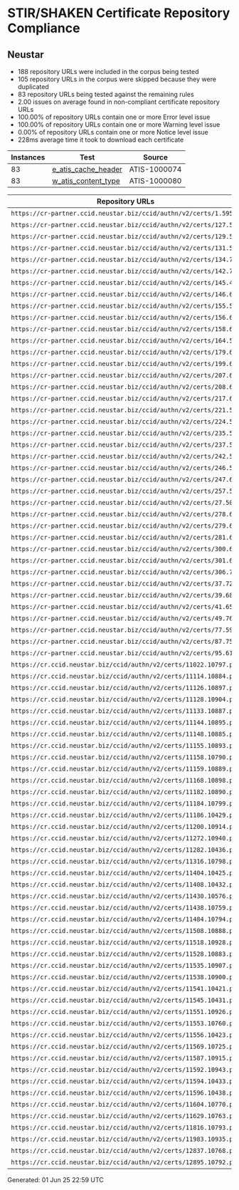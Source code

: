 # STIR/SHAKEN Certificate Repository Compliance

## Neustar

- 188 repository URLs were included in the corpus being tested
- 105 repository URLs in the corpus were skipped because they were duplicated
- 83 repository URLs being tested against the remaining rules
- 2.00 issues on average found in non-compliant certificate repository URLs
- 100.00% of repository URLs contain one or more Error level issue
- 100.00% of repository URLs contain one or more Warning level issue
- 0.00% of repository URLs contain one or more Notice level issue
- 228ms average time it took to download each certificate

| Instances | Test | Source |
|-----------|------|--------|
| 83 | [e_atis_cache_header](ISSUES/e_atis_cache_header/README.md) | ATIS-1000074 |
| 83 | [w_atis_content_type](ISSUES/w_atis_content_type/README.md) | ATIS-1000080 |

| Repository URLs | Not After |  Problems | Link |
|-----------------|-----------|-----------|------|
| `https://cr-partner.ccid.neustar.biz/ccid/authn/v2/certs/1.595` | 02&#160;Aug&#160;25&#160;18:32&#160;UTC | true | [view](REPOS/b7d95990d3ca654c441f36304d3fbb7d87f30522/README.md) |
| `https://cr-partner.ccid.neustar.biz/ccid/authn/v2/certs/127.552` | 30&#160;May&#160;25&#160;22:58&#160;UTC | true | [view](REPOS/46ef0c73a21b37be52e7d5670dc80c41596401c4/README.md) |
| `https://cr-partner.ccid.neustar.biz/ccid/authn/v2/certs/129.571` | 12&#160;Jul&#160;25&#160;18:18&#160;UTC | true | [view](REPOS/994c995f2b05d2a37bf55e870edff9238201dbba/README.md) |
| `https://cr-partner.ccid.neustar.biz/ccid/authn/v2/certs/131.543` | 23&#160;May&#160;25&#160;15:01&#160;UTC | true | [view](REPOS/777be7784c3a775cd4b672470fcd1e37555fd01c/README.md) |
| `https://cr-partner.ccid.neustar.biz/ccid/authn/v2/certs/134.736` | 07&#160;May&#160;26&#160;18:23&#160;UTC | true | [view](REPOS/ce96fd1e75e30cf68e29ed27df6044900b9b5153/README.md) |
| `https://cr-partner.ccid.neustar.biz/ccid/authn/v2/certs/142.735` | 05&#160;May&#160;26&#160;16:31&#160;UTC | true | [view](REPOS/4e89b32008c7c645f2fbdf7608378ecc15fe5ab3/README.md) |
| `https://cr-partner.ccid.neustar.biz/ccid/authn/v2/certs/145.485` | 18&#160;Apr&#160;26&#160;16:06&#160;UTC | true | [view](REPOS/cd704dd21b6685cb86a742042d79dbe49799bc94/README.md) |
| `https://cr-partner.ccid.neustar.biz/ccid/authn/v2/certs/146.614` | 18&#160;Oct&#160;25&#160;14:58&#160;UTC | true | [view](REPOS/01d75eb42dd53da1da74f205c572418419394897/README.md) |
| `https://cr-partner.ccid.neustar.biz/ccid/authn/v2/certs/155.518` | 27&#160;May&#160;26&#160;16:12&#160;UTC | true | [view](REPOS/df88e0a5ad63f4916d879edd5528609ac719f916/README.md) |
| `https://cr-partner.ccid.neustar.biz/ccid/authn/v2/certs/156.646` | 10&#160;Feb&#160;26&#160;15:37&#160;UTC | true | [view](REPOS/2d93c4cfff7346f79c9ddef9c239e14d32142d69/README.md) |
| `https://cr-partner.ccid.neustar.biz/ccid/authn/v2/certs/158.668` | 20&#160;Feb&#160;26&#160;20:28&#160;UTC | true | [view](REPOS/bb9e550e98f2e7a9e7cf895a1aaf797d050666f2/README.md) |
| `https://cr-partner.ccid.neustar.biz/ccid/authn/v2/certs/164.568` | 08&#160;Jul&#160;25&#160;14:51&#160;UTC | true | [view](REPOS/c9c9e3338d688a134eb5687a0b2c13435b449846/README.md) |
| `https://cr-partner.ccid.neustar.biz/ccid/authn/v2/certs/179.677` | 01&#160;Mar&#160;26&#160;05:14&#160;UTC | true | [view](REPOS/c8ff6e117f3bfb7cd7cf605c170cf6e0c77d512d/README.md) |
| `https://cr-partner.ccid.neustar.biz/ccid/authn/v2/certs/199.667` | 09&#160;Jan&#160;26&#160;17:23&#160;UTC | true | [view](REPOS/68e5a353d8e5f3516aceace8a54c7396cb6bd70c/README.md) |
| `https://cr-partner.ccid.neustar.biz/ccid/authn/v2/certs/207.661` | 12&#160;Feb&#160;26&#160;16:45&#160;UTC | true | [view](REPOS/262a240b5939ca488ac5a6d4d578de1b88a22a5f/README.md) |
| `https://cr-partner.ccid.neustar.biz/ccid/authn/v2/certs/208.628` | 21&#160;Jan&#160;26&#160;16:44&#160;UTC | true | [view](REPOS/e7ffcd3099e4df970354e67aec342f6ef6c73201/README.md) |
| `https://cr-partner.ccid.neustar.biz/ccid/authn/v2/certs/217.696` | 17&#160;Mar&#160;26&#160;14:20&#160;UTC | true | [view](REPOS/05bc83a4e4cce8ef90df2a78aca2cb0bb3b5ce15/README.md) |
| `https://cr-partner.ccid.neustar.biz/ccid/authn/v2/certs/221.573` | 16&#160;Jul&#160;25&#160;16:17&#160;UTC | true | [view](REPOS/0ae8cfbd32aa180c283a8bef85cf196bd15a1151/README.md) |
| `https://cr-partner.ccid.neustar.biz/ccid/authn/v2/certs/224.569` | 12&#160;Jul&#160;25&#160;18:11&#160;UTC | true | [view](REPOS/04354e240dcd8e3ff7da3a81359a66e9293c442e/README.md) |
| `https://cr-partner.ccid.neustar.biz/ccid/authn/v2/certs/235.513` | 24&#160;Apr&#160;26&#160;16:26&#160;UTC | true | [view](REPOS/d6057832899520c53cebe4306fc3844e77406d3c/README.md) |
| `https://cr-partner.ccid.neustar.biz/ccid/authn/v2/certs/237.564` | 03&#160;Jul&#160;25&#160;18:07&#160;UTC | true | [view](REPOS/82babfce768396d73c08ca84214f983da0b38e0a/README.md) |
| `https://cr-partner.ccid.neustar.biz/ccid/authn/v2/certs/242.559` | 04&#160;Jun&#160;25&#160;15:41&#160;UTC | true | [view](REPOS/5922177a5b006fc8c1a768914fc0e3baafae38c3/README.md) |
| `https://cr-partner.ccid.neustar.biz/ccid/authn/v2/certs/246.578` | 16&#160;Jul&#160;25&#160;15:39&#160;UTC | true | [view](REPOS/217112f1a19dbe4e49f47ed77bfd5127a5f8406c/README.md) |
| `https://cr-partner.ccid.neustar.biz/ccid/authn/v2/certs/247.685` | 11&#160;Mar&#160;26&#160;17:15&#160;UTC | true | [view](REPOS/3adfb47384288207de67396d7dd571ff0bc4213e/README.md) |
| `https://cr-partner.ccid.neustar.biz/ccid/authn/v2/certs/257.589` | 22&#160;Jul&#160;25&#160;16:07&#160;UTC | true | [view](REPOS/6b909eceb68fbdbc9685d7bdffb650f2d1ca5f7b/README.md) |
| `https://cr-partner.ccid.neustar.biz/ccid/authn/v2/certs/27.506` | 24&#160;Apr&#160;26&#160;15:06&#160;UTC | true | [view](REPOS/3c2a910aceaa6bd3053b4e7344d8e357f760b1df/README.md) |
| `https://cr-partner.ccid.neustar.biz/ccid/authn/v2/certs/278.621` | 14&#160;Nov&#160;25&#160;16:40&#160;UTC | true | [view](REPOS/ae951ac30d5e5e87fa1a6dd333ec78c6a59f08db/README.md) |
| `https://cr-partner.ccid.neustar.biz/ccid/authn/v2/certs/279.617` | 28&#160;Oct&#160;25&#160;20:01&#160;UTC | true | [view](REPOS/cd3bddc1865ffc3453bd3e3536c2638047dc0503/README.md) |
| `https://cr-partner.ccid.neustar.biz/ccid/authn/v2/certs/281.639` | 06&#160;Feb&#160;26&#160;19:15&#160;UTC | true | [view](REPOS/9f6fe1693cc5d4eac5c8b474917fdb5daff48526/README.md) |
| `https://cr-partner.ccid.neustar.biz/ccid/authn/v2/certs/300.641` | 06&#160;Feb&#160;26&#160;21:45&#160;UTC | true | [view](REPOS/dcfb5c1865982b3278fa40fddec167f8958286e4/README.md) |
| `https://cr-partner.ccid.neustar.biz/ccid/authn/v2/certs/301.642` | 07&#160;Feb&#160;26&#160;18:43&#160;UTC | true | [view](REPOS/d0acc28e660eeb162c1803a31f67f39137e42b55/README.md) |
| `https://cr-partner.ccid.neustar.biz/ccid/authn/v2/certs/306.703` | 28&#160;Mar&#160;26&#160;19:41&#160;UTC | true | [view](REPOS/1c3ddfef4dc0142852e6bcdc4ce3a4de26c9a240/README.md) |
| `https://cr-partner.ccid.neustar.biz/ccid/authn/v2/certs/37.721` | 18&#160;Apr&#160;26&#160;18:42&#160;UTC | true | [view](REPOS/7d71f51089059b03f9ec5ed7adaaac4a7a4afab0/README.md) |
| `https://cr-partner.ccid.neustar.biz/ccid/authn/v2/certs/39.688` | 11&#160;Mar&#160;26&#160;18:45&#160;UTC | true | [view](REPOS/458f18a03f3804e5a9e6ed9a973b065fd8d9d4cb/README.md) |
| `https://cr-partner.ccid.neustar.biz/ccid/authn/v2/certs/41.659` | 11&#160;Feb&#160;26&#160;20:15&#160;UTC | true | [view](REPOS/69fa47a0e8c4fe186e557993f080d366919c4f31/README.md) |
| `https://cr-partner.ccid.neustar.biz/ccid/authn/v2/certs/49.762` | 23&#160;May&#160;26&#160;13:42&#160;UTC | true | [view](REPOS/2be07b5258853aaac21f0db938d15fc4b4ced710/README.md) |
| `https://cr-partner.ccid.neustar.biz/ccid/authn/v2/certs/77.598` | 13&#160;Aug&#160;25&#160;19:36&#160;UTC | true | [view](REPOS/b7f9c5fbbc1e466eb7c5f57f83906314bc692fb5/README.md) |
| `https://cr-partner.ccid.neustar.biz/ccid/authn/v2/certs/87.752` | 15&#160;May&#160;26&#160;15:30&#160;UTC | true | [view](REPOS/615cb6f0213e771c8ff668850b0f9a5cc0b612c2/README.md) |
| `https://cr-partner.ccid.neustar.biz/ccid/authn/v2/certs/95.610` | 01&#160;Oct&#160;25&#160;14:51&#160;UTC | true | [view](REPOS/520c2993a433376681c681b36b98c21d62cc5c53/README.md) |
| `https://cr.ccid.neustar.biz/ccid/authn/v2/certs/11022.10797.pem` | 20&#160;Nov&#160;25&#160;18:09&#160;UTC | true | [view](REPOS/896dc05c9e4d531fe1846416f3b0a2bcc4c83d05/README.md) |
| `https://cr.ccid.neustar.biz/ccid/authn/v2/certs/11114.10884.pem` | 08&#160;Jan&#160;26&#160;21:39&#160;UTC | true | [view](REPOS/2b242dfd4d6292ffab296b966b01f316087cce9a/README.md) |
| `https://cr.ccid.neustar.biz/ccid/authn/v2/certs/11126.10897.pem` | 13&#160;Feb&#160;26&#160;17:44&#160;UTC | true | [view](REPOS/052875803c6f02aecf30b0f6282448f1f181b532/README.md) |
| `https://cr.ccid.neustar.biz/ccid/authn/v2/certs/11128.10904.pem` | 19&#160;Mar&#160;26&#160;15:02&#160;UTC | true | [view](REPOS/c7b8bbc77f0719a293f41a99ab8305835c6ef6d8/README.md) |
| `https://cr.ccid.neustar.biz/ccid/authn/v2/certs/11133.10887.pem` | 15&#160;Jan&#160;26&#160;15:01&#160;UTC | true | [view](REPOS/891650c274f9e3e5c6f25acda0f881d835e5a2df/README.md) |
| `https://cr.ccid.neustar.biz/ccid/authn/v2/certs/11144.10895.pem` | 09&#160;Feb&#160;26&#160;05:36&#160;UTC | true | [view](REPOS/d14c9344e158a9a18d443f616591c85e7400f319/README.md) |
| `https://cr.ccid.neustar.biz/ccid/authn/v2/certs/11148.10885.pem` | 09&#160;Jan&#160;26&#160;15:52&#160;UTC | true | [view](REPOS/fc152b337aa3c11193a0883f1bb4eebb1bf371c7/README.md) |
| `https://cr.ccid.neustar.biz/ccid/authn/v2/certs/11155.10893.pem` | 09&#160;Feb&#160;26&#160;04:30&#160;UTC | true | [view](REPOS/b6d24667b688614c448052aec76d75740ed450a5/README.md) |
| `https://cr.ccid.neustar.biz/ccid/authn/v2/certs/11158.10790.pem` | 23&#160;Oct&#160;25&#160;18:35&#160;UTC | true | [view](REPOS/ee04d3f1d0ec570cb7a357d0f1656183fb97301d/README.md) |
| `https://cr.ccid.neustar.biz/ccid/authn/v2/certs/11159.10889.pem` | 27&#160;Jan&#160;26&#160;16:47&#160;UTC | true | [view](REPOS/7a457bf508da75cba4589fd627e3a708ad75d941/README.md) |
| `https://cr.ccid.neustar.biz/ccid/authn/v2/certs/11168.10898.pem` | 09&#160;Feb&#160;26&#160;04:57&#160;UTC | true | [view](REPOS/031f847e05a2262c5800544ecdcdde16c65201af/README.md) |
| `https://cr.ccid.neustar.biz/ccid/authn/v2/certs/11182.10890.pem` | 28&#160;Jan&#160;26&#160;17:43&#160;UTC | true | [view](REPOS/365257fa3f16412177d9ba8de37528df1e89e47d/README.md) |
| `https://cr.ccid.neustar.biz/ccid/authn/v2/certs/11184.10799.pem` | 03&#160;Dec&#160;25&#160;17:58&#160;UTC | true | [view](REPOS/39458cadfa710f9142b164e4a26acabd73477f32/README.md) |
| `https://cr.ccid.neustar.biz/ccid/authn/v2/certs/11186.10429.pem` | 30&#160;Apr&#160;26&#160;16:00&#160;UTC | true | [view](REPOS/161ef4700c420124772a213238cb1629251d3848/README.md) |
| `https://cr.ccid.neustar.biz/ccid/authn/v2/certs/11200.10914.pem` | 27&#160;Mar&#160;26&#160;13:46&#160;UTC | true | [view](REPOS/bc3a20aa410b6b197b314e8fb2e3e22b9e1ca2bf/README.md) |
| `https://cr.ccid.neustar.biz/ccid/authn/v2/certs/11272.10940.pem` | 12&#160;May&#160;26&#160;18:35&#160;UTC | true | [view](REPOS/0804bf03e9a1dcff73c98c5d2accd9324deb1368/README.md) |
| `https://cr.ccid.neustar.biz/ccid/authn/v2/certs/11282.10436.pem` | 12&#160;May&#160;26&#160;18:22&#160;UTC | true | [view](REPOS/4e3b0af96386395d5c7fc4a64c179ee24fc22792/README.md) |
| `https://cr.ccid.neustar.biz/ccid/authn/v2/certs/11316.10798.pem` | 29&#160;Nov&#160;25&#160;16:31&#160;UTC | true | [view](REPOS/0381a741978a9b1861ee5a144f8a6bbbcf32bcf2/README.md) |
| `https://cr.ccid.neustar.biz/ccid/authn/v2/certs/11404.10425.pem` | 19&#160;Apr&#160;26&#160;03:25&#160;UTC | true | [view](REPOS/4628d7f080321b2a46317a5641a94515f9598035/README.md) |
| `https://cr.ccid.neustar.biz/ccid/authn/v2/certs/11408.10432.pem` | 16&#160;May&#160;26&#160;17:53&#160;UTC | true | [view](REPOS/fe9cfcb49a934f4e3e4b363ac9097625c0748c3c/README.md) |
| `https://cr.ccid.neustar.biz/ccid/authn/v2/certs/11430.10576.pem` | 01&#160;Jul&#160;25&#160;17:19&#160;UTC | true | [view](REPOS/b2ef6920b4be5cf8664db652ed5043ef2f5d314d/README.md) |
| `https://cr.ccid.neustar.biz/ccid/authn/v2/certs/11438.10759.pem` | 08&#160;Aug&#160;25&#160;16:33&#160;UTC | true | [view](REPOS/796a65ac537970a03295c0880fce86c50da48223/README.md) |
| `https://cr.ccid.neustar.biz/ccid/authn/v2/certs/11484.10794.pem` | 22&#160;Nov&#160;25&#160;22:21&#160;UTC | true | [view](REPOS/555084578d729e2e8ff3413e9a023b5c039ff1e1/README.md) |
| `https://cr.ccid.neustar.biz/ccid/authn/v2/certs/11508.10888.pem` | 21&#160;Jan&#160;26&#160;16:38&#160;UTC | true | [view](REPOS/353bbda9751ac55fc3b83c03218e4d0afd903bc3/README.md) |
| `https://cr.ccid.neustar.biz/ccid/authn/v2/certs/11518.10928.pem` | 28&#160;Apr&#160;26&#160;15:21&#160;UTC | true | [view](REPOS/5b4016a64fa55ceaaa3baa79857086515aecdda5/README.md) |
| `https://cr.ccid.neustar.biz/ccid/authn/v2/certs/11528.10883.pem` | 08&#160;Jan&#160;26&#160;15:36&#160;UTC | true | [view](REPOS/3b8371d5483eaf243d323e42f38f131003a5a116/README.md) |
| `https://cr.ccid.neustar.biz/ccid/authn/v2/certs/11535.10907.pem` | 20&#160;Mar&#160;26&#160;14:38&#160;UTC | true | [view](REPOS/506869f2a7ac0d8abbe31aa46cdb67aa86708246/README.md) |
| `https://cr.ccid.neustar.biz/ccid/authn/v2/certs/11538.10900.pem` | 04&#160;Mar&#160;26&#160;21:26&#160;UTC | true | [view](REPOS/2ff9ec77106717a0257d0f3fcbc1510d6b62a873/README.md) |
| `https://cr.ccid.neustar.biz/ccid/authn/v2/certs/11541.10421.pem` | 24&#160;Mar&#160;26&#160;14:10&#160;UTC | true | [view](REPOS/4dcbb76a7859e764e829981ab0d5eee1e040ee51/README.md) |
| `https://cr.ccid.neustar.biz/ccid/authn/v2/certs/11545.10431.pem` | 11&#160;May&#160;26&#160;14:56&#160;UTC | true | [view](REPOS/1da86a5e02c10cfd720328ad3a466b42f6c9dd98/README.md) |
| `https://cr.ccid.neustar.biz/ccid/authn/v2/certs/11551.10926.pem` | 18&#160;Apr&#160;26&#160;18:52&#160;UTC | true | [view](REPOS/0273ad6895b43dd0a5c42b35344b008d612922f1/README.md) |
| `https://cr.ccid.neustar.biz/ccid/authn/v2/certs/11553.10760.pem` | 13&#160;Aug&#160;25&#160;19:42&#160;UTC | true | [view](REPOS/48a324bfa4a2c8a581c894ffc60d829bb990cebc/README.md) |
| `https://cr.ccid.neustar.biz/ccid/authn/v2/certs/11556.10423.pem` | 25&#160;Mar&#160;26&#160;14:53&#160;UTC | true | [view](REPOS/d62c4f7e449f44e0688dfb9c6c2f99b68dd7ce52/README.md) |
| `https://cr.ccid.neustar.biz/ccid/authn/v2/certs/11569.10725.pem` | 18&#160;Jul&#160;25&#160;21:20&#160;UTC | true | [view](REPOS/5b2648af32fc459dd2debc801310e0b6e60bac9f/README.md) |
| `https://cr.ccid.neustar.biz/ccid/authn/v2/certs/11587.10915.pem` | 20&#160;Mar&#160;26&#160;18:02&#160;UTC | true | [view](REPOS/76b564e334d95965961859ed23ca16cfb8f759f8/README.md) |
| `https://cr.ccid.neustar.biz/ccid/authn/v2/certs/11592.10943.pem` | 15&#160;May&#160;26&#160;15:12&#160;UTC | true | [view](REPOS/ac07e3ed890ffdb4b7bbb1e5ec24c31a7fc45b55/README.md) |
| `https://cr.ccid.neustar.biz/ccid/authn/v2/certs/11594.10433.pem` | 14&#160;May&#160;26&#160;14:49&#160;UTC | true | [view](REPOS/02ce071b69316a6f41826d694c1d5c7eb1a61fc7/README.md) |
| `https://cr.ccid.neustar.biz/ccid/authn/v2/certs/11596.10438.pem` | 14&#160;May&#160;25&#160;15:29&#160;UTC | true | [view](REPOS/6d85760e86489812f0037172dd8a17d01aea5f92/README.md) |
| `https://cr.ccid.neustar.biz/ccid/authn/v2/certs/11604.10770.pem` | 14&#160;Oct&#160;25&#160;19:57&#160;UTC | true | [view](REPOS/43277742edbcddb3e3bf7c934748660ef27f4258/README.md) |
| `https://cr.ccid.neustar.biz/ccid/authn/v2/certs/11629.10763.pem` | 09&#160;Sep&#160;25&#160;19:39&#160;UTC | true | [view](REPOS/e925133978c43da16be52102c290a32b91673151/README.md) |
| `https://cr.ccid.neustar.biz/ccid/authn/v2/certs/11816.10793.pem` | 14&#160;Nov&#160;25&#160;13:37&#160;UTC | true | [view](REPOS/6f3f0ad1293f8ff462cfbad7eab1fd732867bf89/README.md) |
| `https://cr.ccid.neustar.biz/ccid/authn/v2/certs/11983.10935.pem` | 06&#160;May&#160;26&#160;16:17&#160;UTC | true | [view](REPOS/c4b9895b0e13192f8a9ee4ec99a8911038ab72b2/README.md) |
| `https://cr.ccid.neustar.biz/ccid/authn/v2/certs/12837.10768.pem` | 19&#160;Sep&#160;25&#160;14:08&#160;UTC | true | [view](REPOS/2654b92c328218ee72db2df45821077358a98367/README.md) |
| `https://cr.ccid.neustar.biz/ccid/authn/v2/certs/12895.10792.pem` | 11&#160;Nov&#160;25&#160;15:36&#160;UTC | true | [view](REPOS/329a3d2886780b838a7db33387a36242e9c2d4c1/README.md) |


Generated: 01 Jun 25 22:59 UTC